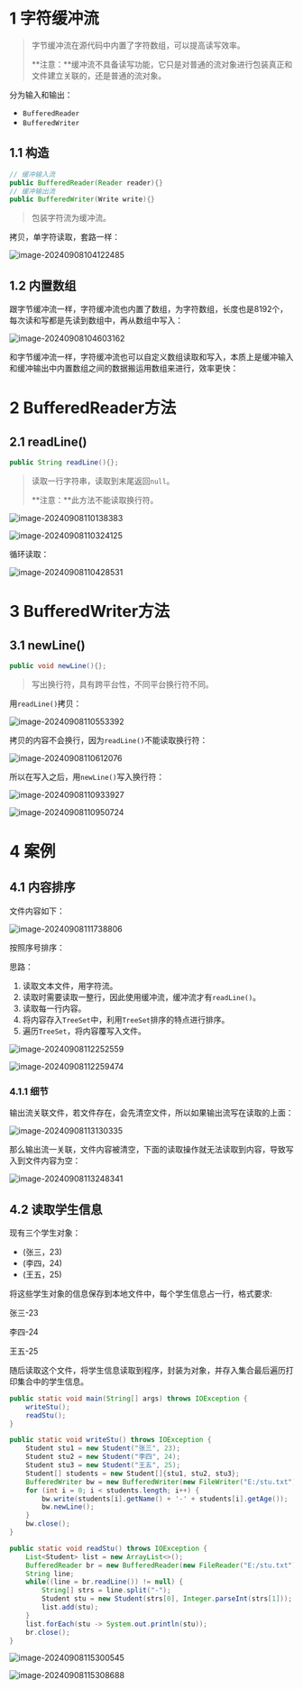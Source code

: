 # 1 字符缓冲流

> 字节缓冲流在源代码中内置了字符数组，可以提高读写效率。
>
> **注意：**缓冲流不具备读写功能，它只是对普通的流对象进行包装真正和文件建立关联的，还是普通的流对象。

分为输入和输出：

- `BufferedReader`
- `BufferedWriter`

## 1.1 构造

```java
// 缓冲输入流
public BufferedReader(Reader reader){}
// 缓冲输出流
public BufferedWriter(Write write){}
```

> 包装字符流为缓冲流。

拷贝，单字符读取，套路一样：

![image-20240908104122485](assets/image-20240908104122485.png)

## 1.2 内置数组

跟字节缓冲流一样，字符缓冲流也内置了数组，为字符数组，长度也是8192个，每次读和写都是先读到数组中，再从数组中写入：

![image-20240908104603162](assets/image-20240908104603162.png)

和字节缓冲流一样，字符缓冲流也可以自定义数组读取和写入，本质上是缓冲输入和缓冲输出中内置数组之间的数据搬运用数组来进行，效率更快：

# 2 BufferedReader方法

## 2.1 readLine()

```java
public String readLine(){};
```

> 读取一行字符串，读取到末尾返回`null`。
>
> **注意：**此方法不能读取换行符。

![image-20240908110138383](assets/image-20240908110138383.png)

![image-20240908110324125](assets/image-20240908110324125.png)

循环读取：

![image-20240908110428531](assets/image-20240908110428531.png)

# 3 BufferedWriter方法

## 3.1 newLine()

```java
public void newLine(){};
```

> 写出换行符，具有跨平台性，不同平台换行符不同。

用`readLine()`拷贝：

![image-20240908110553392](assets/image-20240908110553392.png)

拷贝的内容不会换行，因为`readLine()`不能读取换行符：

![image-20240908110612076](assets/image-20240908110612076.png)

所以在写入之后，用`newLine()`写入换行符：

![image-20240908110933927](assets/image-20240908110933927.png)

![image-20240908110950724](assets/image-20240908110950724.png)



# 4 案例

## 4.1 内容排序

文件内容如下：

![image-20240908111738806](assets/image-20240908111738806.png)

按照序号排序：

思路：

1. 读取文本文件，用字符流。
2. 读取时需要读取一整行，因此使用缓冲流，缓冲流才有`readLine()`。
3. 读取每一行内容。
4. 将内容存入`TreeSet`中，利用`TreeSet`排序的特点进行排序。
5. 遍历`TreeSet`，将内容覆写入文件。

![image-20240908112252559](assets/image-20240908112252559.png)

![image-20240908112259474](assets/image-20240908112259474.png)

### 4.1.1 细节

输出流关联文件，若文件存在，会先清空文件，所以如果输出流写在读取的上面：

![image-20240908113130335](assets/image-20240908113130335.png)

那么输出流一关联，文件内容被清空，下面的读取操作就无法读取到内容，导致写入到文件内容为空：

![image-20240908113248341](assets/image-20240908113248341.png)

## 4.2 读取学生信息

现有三个学生对象：

- (张三，23)
- (李四，24)
- (王五，25)

将这些学生对象的信息保存到本地文件中，每个学生信息占一行，格式要求:

张三-23

李四-24

王五-25

随后读取这个文件，将学生信息读取到程序，封装为对象，并存入集合最后遍历打印集合中的学生信息。

```java
public static void main(String[] args) throws IOException {
    writeStu();
    readStu();
}

public static void writeStu() throws IOException {
    Student stu1 = new Student("张三", 23);
    Student stu2 = new Student("李四", 24);
    Student stu3 = new Student("王五", 25);
    Student[] students = new Student[]{stu1, stu2, stu3};
    BufferedWriter bw = new BufferedWriter(new FileWriter("E:/stu.txt"));
    for (int i = 0; i < students.length; i++) {
        bw.write(students[i].getName() + '-' + students[i].getAge());
        bw.newLine();
    }
    bw.close();
}

public static void readStu() throws IOException {
    List<Student> list = new ArrayList<>();
    BufferedReader br = new BufferedReader(new FileReader("E:/stu.txt"));
    String line;
    while((line = br.readLine()) != null) {
        String[] strs = line.split("-");
        Student stu = new Student(strs[0], Integer.parseInt(strs[1]));
        list.add(stu);
    }
    list.forEach(stu -> System.out.println(stu));
    br.close();
}
```

![image-20240908115300545](assets/image-20240908115300545.png)

![image-20240908115308688](assets/image-20240908115308688.png)
